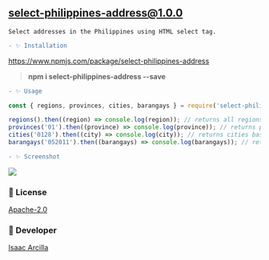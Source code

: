 ## **select-philippines-address@1.0.0**

`Select addresses in the Philippines using HTML select tag.`

```diff
- ✨ Installation
```

https://www.npmjs.com/package/select-philippines-address

> **npm i select-philippines-address --save**

```diff
- ✨ Usage
```

```js
const { regions, provinces, cities, barangays } = require('select-philippines-address');

regions().then((region) => console.log(region)); // returns all regions
provinces('01').then((province) => console.log(province)); // returns provinces base on region code
cities('0128').then((city) => console.log(city)); // returns cities base on province code
barangays('052011').then((barangays) => console.log(barangays)); // returns barangays base on city code
```

```diff
- ✨ Screenshot
```

![](https://github.com/isaacdarcilla/select-philippines-address/blob/main/demo/react/screenshot/img.png)

### 🔖 License
[Apache-2.0](https://github.com/isaacdarcilla/select-philippines-address/blob/master/LICENSE)


### 🚀 Developer
[Isaac Arcilla](https://facebook.com/isaacdarcilla)

